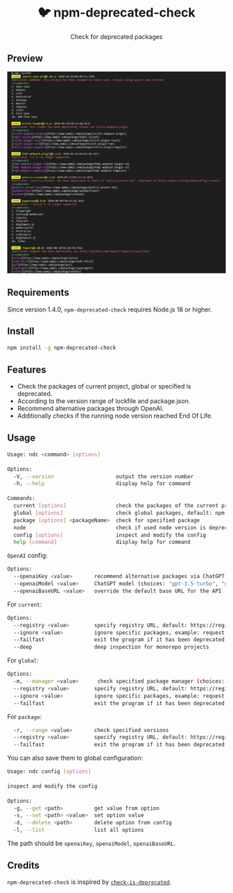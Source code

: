 <h1 align="center">🐦 npm-deprecated-check</h1>
<p align="center">Check for deprecated packages</p>

## Preview

<p align="center"><img src="./assets/preview.png" /></p>

## Requirements

Since version 1.4.0, `npm-deprecated-check` requires Node.js 18 or higher.

## Install

```bash
npm install -g npm-deprecated-check
```

## Features

- Check the packages of current project, global or specified is deprecated.
- According to the version range of lockfile and package.json.
- Recommend alternative packages through OpenAI.
- Additionally checks if the running node version reached End Of Life.

## Usage

```bash
Usage: ndc <command> [options]

Options:
  -V, --version                    output the version number
  -h, --help                       display help for command

Commands:
  current [options]                check the packages of the current project
  global [options]                 check global packages, default: npm
  package [options] <packageName>  check for specified package
  node                             check if used node version is deprecated (reached End Of Life)
  config [options]                 inspect and modify the config
  help [command]                   display help for command
```

`OpenAI` config:

```bash
Options:
  --openaiKey <value>       recommend alternative packages via ChatGPT
  --openaiModel <value>     ChatGPT model (choices: "gpt-3.5-turbo", "gpt-4", "gpt-4-turbo", "gpt-4o-mini", "gpt-4o")
  --openaiBaseURL <value>   override the default base URL for the API
```

For `current`:

```bash
Options:
  --registry <value>        specify registry URL, default: https://registry.npmjs.org/
  --ignore <value>          ignore specific packages, example: request,tslint
  --failfast                exit the program if it has been deprecated
  --deep                    deep inspection for monorepo projects
```

For `global`:

```bash
Options:
  -m, --manager <value>      check specified package manager (choices: "npm", "yarn", "pnpm")
  --registry <value>        specify registry URL, default: https://registry.npmjs.org/
  --ignore <value>          ignore specific packages, example: request,tslint
  --failfast                exit the program if it has been deprecated
```

For `package`:

```bash
  -r, --range <value>       check specified versions
  --registry <value>        specify registry URL, default: https://registry.npmjs.org/
  --failfast                exit the program if it has been deprecated
```

You can also save them to global configuration:

```bash
Usage: ndc config [options]

inspect and modify the config

Options:
  -g, --get <path>          get value from option
  -s, --set <path> <value>  set option value
  -d, --delete <path>       delete option from config
  -l, --list                list all options
```

The path should be `openaiKey`, `openaiModel`, `openaiBaseURL`.

## Credits

`npm-deprecated-check` is inspired by [`check-is-deprecated`](https://github.com/awesome-cli/check-is-deprecated).
